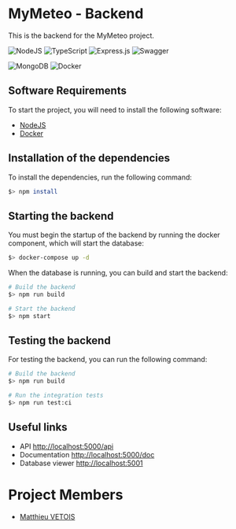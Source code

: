 # MyMeteo - Backend

This is the backend for the MyMeteo project.

![NodeJS](https://img.shields.io/badge/node.js-6DA55F?style=for-the-badge&logo=node.js&logoColor=white)
![TypeScript](https://img.shields.io/badge/typescript-%23007ACC.svg?style=for-the-badge&logo=typescript&logoColor=white)
![Express.js](https://img.shields.io/badge/express.js-%23404d59.svg?style=for-the-badge&logo=express&logoColor=%2361DAFB)
![Swagger](https://img.shields.io/badge/-Swagger-%23Clojure?style=for-the-badge&logo=swagger&logoColor=white)

![MongoDB](https://img.shields.io/badge/MongoDB-%234ea94b.svg?style=for-the-badge&logo=mongodb&logoColor=white)
![Docker](https://img.shields.io/badge/docker-%230db7ed.svg?style=for-the-badge&logo=docker&logoColor=white)

## Software Requirements

To start the project, you will need to install the following software:
- [NodeJS](https://nodejs.org/en/)
- [Docker](https://www.docker.com/)

## Installation of the dependencies

To install the dependencies, run the following command:

```bash
$> npm install
```

## Starting the backend

You must begin the startup of the backend by running the docker component, which will start the database:

```bash
$> docker-compose up -d
```

When the database is running, you can build and start the backend:

```bash
# Build the backend
$> npm run build

# Start the backend
$> npm start
```

## Testing the backend

For testing the backend, you can run the following command:

```bash
# Build the backend
$> npm run build

# Run the integration tests
$> npm run test:ci
```

## Useful links

- API [http://localhost:5000/api](http://localhost:5000/)
- Documentation [http://localhost:5000/doc](http://localhost:5000/doc)
- Database viewer [http://localhost:5001](http://localhost:5001)

# Project Members
- [Matthieu VETOIS](https://github.com/mvetois)